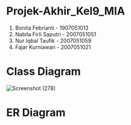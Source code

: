 # Projek-Akhir_Kel9_MIA

1. Bonita Febrianti - 1907051013
2. Nabila Firli Saputri - 2007051051
3. Nur Iqbal Taufik - 2007051059
4. Fajar Kurniawan - 2007051021

# Class Diagram
![Screenshot (278)](https://user-images.githubusercontent.com/95564998/147454083-b40fcc6f-f7ad-48f3-8516-03c735febab8.png)

# ER Diagram



